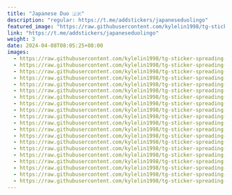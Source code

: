 ```yaml
---
title: "Japanese Duo 🇯🇵"
description: "regular: https://t.me/addstickers/japaneseduolingo"
featured_image: "https://raw.githubusercontent.com/kylelin1998/tg-sticker-spreading-worldwide-images/main/img/441860de-a597-49d1-874f-b40632e391f3.jpg"
link: "https://t.me/addstickers/japaneseduolingo"
weight: 3
date: 2024-04-08T08:05:25+08:00
images:
  - https://raw.githubusercontent.com/kylelin1998/tg-sticker-spreading-worldwide-images/main/img/441860de-a597-49d1-874f-b40632e391f3.jpg
  - https://raw.githubusercontent.com/kylelin1998/tg-sticker-spreading-worldwide-images/main/img/4ec94ffa-256c-438e-98da-55294d066442.jpg
  - https://raw.githubusercontent.com/kylelin1998/tg-sticker-spreading-worldwide-images/main/img/86a21c7f-0a37-448f-9467-e08bd6a59a73.jpg
  - https://raw.githubusercontent.com/kylelin1998/tg-sticker-spreading-worldwide-images/main/img/1df34bdd-7b33-4932-bbde-e7e482707573.jpg
  - https://raw.githubusercontent.com/kylelin1998/tg-sticker-spreading-worldwide-images/main/img/9ab175e7-9558-42ec-8954-cff90977b199.jpg
  - https://raw.githubusercontent.com/kylelin1998/tg-sticker-spreading-worldwide-images/main/img/e3504ec6-0800-42b9-9de8-10806aa1fc80.jpg
  - https://raw.githubusercontent.com/kylelin1998/tg-sticker-spreading-worldwide-images/main/img/4a8153e1-2017-4258-afcf-ff910275780f.jpg
  - https://raw.githubusercontent.com/kylelin1998/tg-sticker-spreading-worldwide-images/main/img/c3d0492a-39ad-420f-be29-55498becd8f1.jpg
  - https://raw.githubusercontent.com/kylelin1998/tg-sticker-spreading-worldwide-images/main/img/08d7a417-b339-4d15-9087-0b7250ec9a4a.jpg
  - https://raw.githubusercontent.com/kylelin1998/tg-sticker-spreading-worldwide-images/main/img/a4ca29d4-3783-489a-8f27-f7efdb9aa814.jpg
  - https://raw.githubusercontent.com/kylelin1998/tg-sticker-spreading-worldwide-images/main/img/5baded4d-ec0b-4720-af8b-273cdabce327.jpg
  - https://raw.githubusercontent.com/kylelin1998/tg-sticker-spreading-worldwide-images/main/img/cf2bfe97-d1a8-4171-b373-153545fc9859.jpg
  - https://raw.githubusercontent.com/kylelin1998/tg-sticker-spreading-worldwide-images/main/img/2ce353b1-3345-43c8-8856-fbba92e8c3fc.jpg
  - https://raw.githubusercontent.com/kylelin1998/tg-sticker-spreading-worldwide-images/main/img/95267280-b6a8-4e49-b3c4-592d140a60b1.jpg
  - https://raw.githubusercontent.com/kylelin1998/tg-sticker-spreading-worldwide-images/main/img/cacc14d3-8de6-4f13-8433-c0c026854900.jpg
  - https://raw.githubusercontent.com/kylelin1998/tg-sticker-spreading-worldwide-images/main/img/84490daf-76db-45dc-ad46-5c74c903ae65.jpg
  - https://raw.githubusercontent.com/kylelin1998/tg-sticker-spreading-worldwide-images/main/img/d810febb-b503-4465-8e32-27d907ed9aed.jpg
  - https://raw.githubusercontent.com/kylelin1998/tg-sticker-spreading-worldwide-images/main/img/a04997b2-e082-4843-a2bc-f321698c50cd.jpg
  - https://raw.githubusercontent.com/kylelin1998/tg-sticker-spreading-worldwide-images/main/img/880a9ef3-462c-45f5-8b33-ce29029ea50f.jpg
  - https://raw.githubusercontent.com/kylelin1998/tg-sticker-spreading-worldwide-images/main/img/26a1faf5-177c-406e-9d77-aa1b9b7b080f.jpg
---
```


